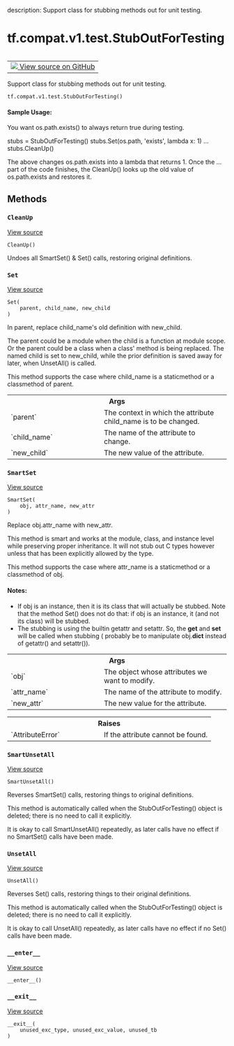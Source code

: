 description: Support class for stubbing methods out for unit testing.

<div itemscope itemtype="http://developers.google.com/ReferenceObject">
<meta itemprop="name" content="tf.compat.v1.test.StubOutForTesting" />
<meta itemprop="path" content="Stable" />
<meta itemprop="property" content="CleanUp"/>
<meta itemprop="property" content="Set"/>
<meta itemprop="property" content="SmartSet"/>
<meta itemprop="property" content="SmartUnsetAll"/>
<meta itemprop="property" content="UnsetAll"/>
<meta itemprop="property" content="__enter__"/>
<meta itemprop="property" content="__exit__"/>
<meta itemprop="property" content="__init__"/>
</div>

# tf.compat.v1.test.StubOutForTesting

<!-- Insert buttons and diff -->

<table class="tfo-notebook-buttons tfo-api nocontent" align="left">
<td>
  <a target="_blank" href="https://github.com/tensorflow/tensorflow/blob/r2.3/tensorflow/python/platform/googletest.py#L116-L273">
    <img src="https://www.tensorflow.org/images/GitHub-Mark-32px.png" />
    View source on GitHub
  </a>
</td>
</table>



Support class for stubbing methods out for unit testing.

<pre class="devsite-click-to-copy prettyprint lang-py tfo-signature-link">
<code>tf.compat.v1.test.StubOutForTesting()
</code></pre>



<!-- Placeholder for "Used in" -->


#### Sample Usage:



You want os.path.exists() to always return true during testing.

   stubs = StubOutForTesting()
   stubs.Set(os.path, 'exists', lambda x: 1)
     ...
   stubs.CleanUp()

The above changes os.path.exists into a lambda that returns 1.  Once
the ... part of the code finishes, the CleanUp() looks up the old
value of os.path.exists and restores it.

## Methods

<h3 id="CleanUp"><code>CleanUp</code></h3>

<a target="_blank" href="https://github.com/tensorflow/tensorflow/blob/r2.3/tensorflow/python/platform/googletest.py#L152-L155">View source</a>

<pre class="devsite-click-to-copy prettyprint lang-py tfo-signature-link">
<code>CleanUp()
</code></pre>

Undoes all SmartSet() & Set() calls, restoring original definitions.


<h3 id="Set"><code>Set</code></h3>

<a target="_blank" href="https://github.com/tensorflow/tensorflow/blob/r2.3/tensorflow/python/platform/googletest.py#L234-L258">View source</a>

<pre class="devsite-click-to-copy prettyprint lang-py tfo-signature-link">
<code>Set(
    parent, child_name, new_child
)
</code></pre>

In parent, replace child_name's old definition with new_child.

The parent could be a module when the child is a function at
module scope.  Or the parent could be a class when a class' method
is being replaced.  The named child is set to new_child, while the
prior definition is saved away for later, when UnsetAll() is
called.

This method supports the case where child_name is a staticmethod or a
classmethod of parent.

<!-- Tabular view -->
 <table class="responsive fixed orange">
<colgroup><col width="214px"><col></colgroup>
<tr><th colspan="2">Args</th></tr>

<tr>
<td>
`parent`
</td>
<td>
The context in which the attribute child_name is to be changed.
</td>
</tr><tr>
<td>
`child_name`
</td>
<td>
The name of the attribute to change.
</td>
</tr><tr>
<td>
`new_child`
</td>
<td>
The new value of the attribute.
</td>
</tr>
</table>



<h3 id="SmartSet"><code>SmartSet</code></h3>

<a target="_blank" href="https://github.com/tensorflow/tensorflow/blob/r2.3/tensorflow/python/platform/googletest.py#L157-L218">View source</a>

<pre class="devsite-click-to-copy prettyprint lang-py tfo-signature-link">
<code>SmartSet(
    obj, attr_name, new_attr
)
</code></pre>

Replace obj.attr_name with new_attr.

This method is smart and works at the module, class, and instance level
while preserving proper inheritance. It will not stub out C types however
unless that has been explicitly allowed by the type.

This method supports the case where attr_name is a staticmethod or a
classmethod of obj.

#### Notes:

- If obj is an instance, then it is its class that will actually be
  stubbed. Note that the method Set() does not do that: if obj is
  an instance, it (and not its class) will be stubbed.
- The stubbing is using the builtin getattr and setattr. So, the __get__
  and __set__ will be called when stubbing (
  probably be to manipulate obj.__dict__ instead of getattr() and
  setattr()).



<!-- Tabular view -->
 <table class="responsive fixed orange">
<colgroup><col width="214px"><col></colgroup>
<tr><th colspan="2">Args</th></tr>

<tr>
<td>
`obj`
</td>
<td>
The object whose attributes we want to modify.
</td>
</tr><tr>
<td>
`attr_name`
</td>
<td>
The name of the attribute to modify.
</td>
</tr><tr>
<td>
`new_attr`
</td>
<td>
The new value for the attribute.
</td>
</tr>
</table>



<!-- Tabular view -->
 <table class="responsive fixed orange">
<colgroup><col width="214px"><col></colgroup>
<tr><th colspan="2">Raises</th></tr>

<tr>
<td>
`AttributeError`
</td>
<td>
If the attribute cannot be found.
</td>
</tr>
</table>



<h3 id="SmartUnsetAll"><code>SmartUnsetAll</code></h3>

<a target="_blank" href="https://github.com/tensorflow/tensorflow/blob/r2.3/tensorflow/python/platform/googletest.py#L220-L232">View source</a>

<pre class="devsite-click-to-copy prettyprint lang-py tfo-signature-link">
<code>SmartUnsetAll()
</code></pre>

Reverses SmartSet() calls, restoring things to original definitions.

This method is automatically called when the StubOutForTesting()
object is deleted; there is no need to call it explicitly.

It is okay to call SmartUnsetAll() repeatedly, as later calls have
no effect if no SmartSet() calls have been made.

<h3 id="UnsetAll"><code>UnsetAll</code></h3>

<a target="_blank" href="https://github.com/tensorflow/tensorflow/blob/r2.3/tensorflow/python/platform/googletest.py#L260-L273">View source</a>

<pre class="devsite-click-to-copy prettyprint lang-py tfo-signature-link">
<code>UnsetAll()
</code></pre>

Reverses Set() calls, restoring things to their original definitions.

This method is automatically called when the StubOutForTesting()
object is deleted; there is no need to call it explicitly.

It is okay to call UnsetAll() repeatedly, as later calls have no
effect if no Set() calls have been made.

<h3 id="__enter__"><code>__enter__</code></h3>

<a target="_blank" href="https://github.com/tensorflow/tensorflow/blob/r2.3/tensorflow/python/platform/googletest.py#L146-L147">View source</a>

<pre class="devsite-click-to-copy prettyprint lang-py tfo-signature-link">
<code>__enter__()
</code></pre>




<h3 id="__exit__"><code>__exit__</code></h3>

<a target="_blank" href="https://github.com/tensorflow/tensorflow/blob/r2.3/tensorflow/python/platform/googletest.py#L149-L150">View source</a>

<pre class="devsite-click-to-copy prettyprint lang-py tfo-signature-link">
<code>__exit__(
    unused_exc_type, unused_exc_value, unused_tb
)
</code></pre>






